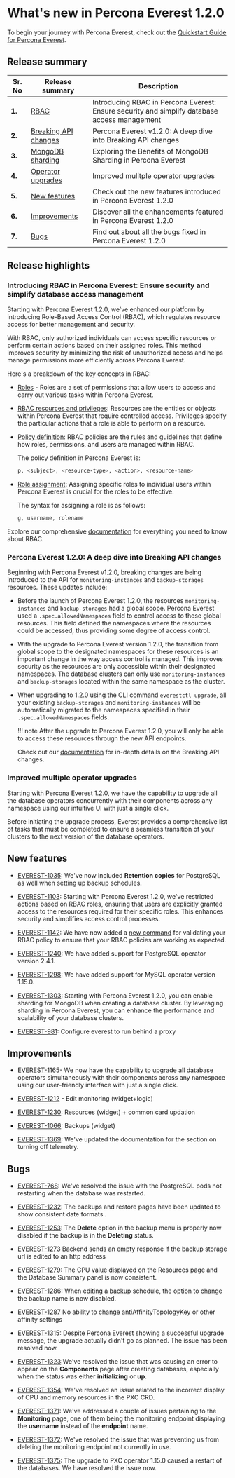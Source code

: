 # What's new in Percona Everest 1.2.0

To begin your journey with Percona Everest, check out the [Quickstart Guide for Percona Everest](../quickstart-guide/quick-install.md).


## Release summary

|**Sr. No**|**Release summary**|**Description**|
|---------|---------------------|---------|
| **1.**      |[RBAC](#introducing-rbac-in-percona-everest-ensure-security-and-simplify-database-access-management)|Introducing RBAC in Percona Everest: Ensure security and simplify database access management|
| **2.**|[Breaking API changes](#percona-everest-v120-a-deep-dive-into-breaking-api-changes)|Percona Everest v1.2.0: A deep dive into Breaking API changes|
| **3.**|[MongoDB sharding](#exploring-the-benefits-of-mongodb-sharding-in-percona-everest) |Exploring the Benefits of MongoDB Sharding in Percona Everest|
| **4.**|[Operator upgrades](#improved-mulitple-operator-upgrades)|Improved mulitple operator upgrades|
| **5.**|[New features](#new-features)|Check out the new features introduced in Percona Everest 1.2.0|
| **6.**|[Improvements](#improvements)|Discover all the enhancements featured in Percona Everest 1.2.0|
| **7.**|[Bugs](#bugs)|Find out about all the bugs fixed in Percona Everest 1.2.0|


## Release highlights


### Introducing RBAC in Percona Everest: Ensure security and simplify database access management

Starting with Percona Everest 1.2.0, we’ve enhanced our platform by introducing Role-Based Access Control (RBAC), which regulates resource access for better management and security.

With RBAC, only authorized individuals can access specific resources or perform certain actions based on their assigned roles. This method improves security by minimizing the risk of unauthorized access and helps manage permissions more efficiently across Percona Everest.

Here's a breakdown of the key concepts in RBAC:

- [Roles](https://docs.percona.com/everest/administer/rbac.html#default-role) - Roles are a set of permissions that allow users to access and carry out various tasks within Percona Everest.

- [RBAC resources and privileges](https://docs.percona.com/everest/administer/rbac.html#rbac-resources-and-privileges): Resources are the entities or objects within Percona Everest that require controlled access. Privileges specify the particular actions that a role is able to perform on a resource.

- [Policy definition](https://docs.percona.com/everest/administer/rbac.html#policy-definition-in-rbac): RBAC policies are the rules and guidelines that define how roles, permissions, and users are managed within RBAC.


    The policy definition in Percona Everest is:

    ```sh
    p, <subject>, <resource-type>, <action>, <resource-name>
    ```

- [Role assignment](https://docs.percona.com/everest/administer/rbac.html#assigning-roles-to-users): Assigning specific roles to individual users within Percona Everest is crucial for the roles to be effective.

    The syntax for assigning a role is as follows:

    ```sh
    g, username, rolename
    ```

Explore our comprehensive [documentation](https://docs.percona.com/everest/administer/rbac.html) for everything you need to know about RBAC.


### Percona Everest 1.2.0: A deep dive into Breaking API changes

Beginning with Percona Everest v1.2.0, breaking changes are being introduced to the API for `monitoring-instances` and `backup-storages` resources. These updates include:

- Before the launch of Percona Everest 1.2.0, the resources `monitoring-instances` and `backup-storages` had a global scope. Percona Everest used a `.spec.allowedNamespaces` field to control access to these global resources. This field defined the namespaces where the resources could be accessed, thus providing some degree of access control.

- With the upgrade to Percona Everest version 1.2.0, the transition from global scope to the designated namespaces for these resources is an important change in the way access control is managed. This improves security as the resources are only accessible within their designated namespaces. The database clusters can only use `monitoring-instances` and `backup-storages` located within the same namespace as the cluster.

- When upgrading to 1.2.0 using the CLI command `everestctl upgrade`, all your existing `backup-storages` and `monitoring-instances` will be automatically migrated to the namespaces specified in their `.spec.allowedNamespaces` fields.

    !!! note
        After the upgrade to Percona Everest 1.2.0, you will only be able to access these resources through the new API endpoints.

    Check out our [documentation](docs.percona.com/everest//administer/api_rbac.html#changes-in-the-percona-everest-apis) for in-depth details on the Breaking API changes.




### Improved multiple operator upgrades


Starting with Percona Everest 1.2.0, we have the capability to upgrade all the database operators concurrently with their components across any namespace using our intuitive UI with just a single click.

Before initiating the upgrade process, Everest provides a comprehensive list of tasks that must be completed to ensure a seamless transition of your clusters to the next version of the database operators.


## New features

- [EVEREST-1035](https://perconadev.atlassian.net/browse/EVEREST-1035): We've now included **Retention copies** for PostgreSQL as well when setting up backup schedules.

- [EVEREST-1103](https://perconadev.atlassian.net/browse/EVEREST-1103): Starting with Percona Everest 1.2.0, we've restricted actions based on RBAC roles, ensuring that users are explicitly granted access to the resources required for their specific roles. This enhances security and simplifies access control processes.

- [EVEREST-1142](https://perconadev.atlassian.net/browse/EVEREST-1142): We have now added a [new command](../administer/rbac.md#validate-your-rbac-policy) for validating your RBAC policy to ensure that your RBAC policies are working as expected.

- [EVEREST-1240](https://perconadev.atlassian.net/browse/EVEREST-1240): We have added support for PostgreSQL operator version 2.4.1. 

- [EVEREST-1298](https://perconadev.atlassian.net/browse/EVEREST-1298): We have added support for MySQL operator version 1.15.0.

- [EVEREST-1303](https://perconadev.atlassian.net/browse/EVEREST-1303): Starting with Percona Everest 1.2.0, you can enable sharding for MongoDB when creating a database cluster. By leveraging sharding in Percona Everest, you can enhance the performance and scalability of your database clusters.

- [EVEREST-981](https://perconadev.atlassian.net/browse/EVEREST-981): Configure everest to run behind a proxy


## Improvements

- [EVEREST-1165](https://perconadev.atlassian.net/browse/EVEREST-1165)- We now have the capability to upgrade all database operators simultaneously with their components across any namespace using our user-friendly interface with just a single click.

- [EVEREST-1212](https://perconadev.atlassian.net/browse/EVEREST-1212) - Edit monitoring \(widget\+logic\)

- [EVEREST-1230](https://perconadev.atlassian.net/browse/EVEREST-1230): Resources \(widget\) \+ common card updation

- [EVEREST-1066](https://perconadev.atlassian.net/browse/EVEREST-1066): Backups \(widget\)

- [EVEREST-1369](https://perconadev.atlassian.net/browse/EVEREST-1369): We've updated the documentation for the section on turning off telemetry.

## Bugs

- [EVEREST-768](https://perconadev.atlassian.net/browse/EVEREST-768): We've resolved the issue with the PostgreSQL pods not restarting when the database was restarted.

- [EVEREST-1232](https://perconadev.atlassian.net/browse/EVEREST-1232): The backups and restore pages have been updated to show consistent date formats .

- [EVEREST-1253](https://perconadev.atlassian.net/browse/EVEREST-1253): The **Delete** option in the backup menu is properly now disabled if the backup is in the **Deleting** status.

- [EVEREST-1273](https://perconadev.atlassian.net/browse/EVEREST-1273) Backend sends an empty response if the backup storage url is edited to an http address

- [EVEREST-1279](https://perconadev.atlassian.net/browse/EVEREST-1279): The CPU value displayed on the Resources page and the Database Summary panel is now consistent.

- [EVEREST-1286](https://perconadev.atlassian.net/browse/EVEREST-1286): When editing a backup schedule, the option to change the backup name is now disabled.


- [EVEREST-1287](https://perconadev.atlassian.net/browse/EVEREST-1287) No ability to change antiAffinityTopologyKey or other affinity settings

- [EVEREST-1315](https://perconadev.atlassian.net/browse/EVEREST-1315): Despite Percona Everest showing a successful upgrade message, the upgrade actually didn't go as planned. The issue has been resolved now.

- [EVEREST-1323](https://perconadev.atlassian.net/browse/EVEREST-1323):We've resolved the issue that was causing an error to appear on the **Components** page after creating databases, especially when the status was either **initializing** or **up**.

- [EVEREST-1354](https://perconadev.atlassian.net/browse/EVEREST-1354): We've resolved an issue related to the incorrect display of CPU and memory resources in the PXC CRD.


- [EVEREST-1371](https://perconadev.atlassian.net/browse/EVEREST-1371): We've addressed a couple of issues pertaining to the **Monitoring** page, one of them being the monitoring endpoint displaying the **username** instead of the **endpoint** name.


- [EVEREST-1372](https://perconadev.atlassian.net/browse/EVEREST-1372): We've resolved the issue that was preventing us from deleting the monitoring endpoint not currently in use.

- [EVEREST-1375](https://perconadev.atlassian.net/browse/EVEREST-1375): The upgrade to PXC operator 1.15.0 caused a restart of the databases. We have resolved the issue now.